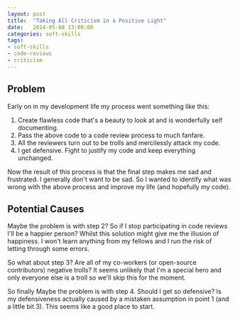 ```yaml
---
layout: post
title:  "Taking All Criticism in a Positive Light"
date:   2014-05-08 13:00:00
categories: soft-skills
tags:
- soft-skills
- code-reviews
- criticism
---
```


## Problem
Early on in my development life my process went something like this:

 1. Create flawless code that's a beauty to look at and is wonderfully self documenting.
 1. Pass the above code to a code review process to much fanfare.
 1. All the reviewers turn out to be trolls and mercilessly attack my code.
 1. I get defensive. Fight to justify my code and keep everything unchanged.

Now the result of this process is that the final step makes me sad and frustrated. I generally don't want to be sad.
So I wanted to identify what was wrong with the above process and improve  my life (and hopefully my code).

## Potential Causes
Maybe the problem is with step 2? So if I stop participating in code reviews I'll be a happier person?
Whilst this solution might give me the illusion of happiness. I won't learn anything from my fellows and I run the risk of letting through some errors.

So what about step 3? Are all of my co-workers (or open-source contributors) negative trolls?
It seems unlikely that I'm a special hero and only everyone else is a troll so we'll skip this for the moment.

So finally Maybe the problem is with step 4. Should I get so defensive?
Is my defensiveness actually caused by a mistaken assumption in point 1 (and a little bit 3). This seems like a good place to start.
